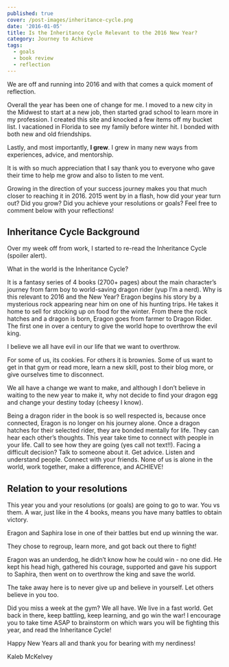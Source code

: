 ```yaml
---
published: true
cover: /post-images/inheritance-cycle.png
date: '2016-01-05'
title: Is the Inheritance Cycle Relevant to the 2016 New Year?
category: Journey to Achieve
tags:
  - goals
  - book review
  - reflection
---
```

We are off and running into 2016 and with that comes a quick moment of reflection.

Overall the year has been one of change for me. I moved to a new city in the Midwest to start at a new job, then started grad school to learn more in my profession. I created this site and knocked a few items off my bucket list. I vacationed in Florida to see my family before winter hit. I bonded with both new and old friendships.

Lastly, and most importantly, __I grew__. I grew in many new ways from experiences, advice, and mentorship.

It is with so much appreciation that I say thank you to everyone who gave their time to help me grow and also to listen to me vent.

Growing in the direction of your success journey makes you that much closer to reaching it in 2016. 2015 went by in a flash, how did your year turn out? Did you grow? Did you achieve your resolutions or goals? Feel free to comment below with your reflections!

## Inheritance Cycle Background

Over my week off from work, I started to re-read the Inheritance Cycle (spoiler alert).

What in the world is the Inheritance Cycle?

It is a fantasy series of 4 books (2700+ pages) about the main character’s journey from farm boy to world-saving dragon rider (yup I’m a nerd). Why is this relevant to 2016 and the New Year? Eragon begins his story by a mysterious rock appearing near him on one of his hunting trips. He takes it home to sell for stocking up on food for the winter. From there the rock hatches and a dragon is born, Eragon goes from farmer to Dragon Rider. The first one in over a century to give the world hope to overthrow the evil king.

I believe we all have evil in our life that we want to overthrow.

For some of us, its cookies. For others it is brownies. Some of us want to get in that gym or read more, learn a new skill, post to their blog more, or give ourselves time to disconnect.

We all have a change we want to make, and although I don’t believe in waiting to the new year to make it, why not decide to find your dragon egg and change your destiny today (cheesy I know).

Being a dragon rider in the book is so well respected is, because once connected, Eragon is no longer on his journey alone. Once a dragon hatches for their selected rider, they are bonded mentally for life. They can hear each other’s thoughts. This year take time to connect with people in your life. Call to see how they are going (yes call not text!!). Facing a difficult decision? Talk to someone about it. Get advice. Listen and understand people. Connect with your friends. None of us is alone in the world, work together, make a difference, and ACHIEVE!

## Relation to your resolutions

This year you and your resolutions (or goals) are going to go to war. You vs them. A war, just like in the 4 books, means you have many battles to obtain victory.

Eragon and Saphira lose in one of their battles but end up winning the war.

They chose to regroup, learn more, and got back out there to fight!

Eragon was an underdog, he didn’t know how he could win - no one did. He kept his head high, gathered his courage, supported and gave his support to Saphira, then went on to overthrow the king and save the world.

The take away here is to never give up and believe in yourself. Let others believe in you too.

Did you miss a week at the gym? We all have. We live in a fast world. Get back in there, keep battling, keep learning, and go win the war! I encourage you to take time ASAP to brainstorm on which wars you will be fighting this year, and read the Inheritance Cycle!

Happy New Years all and thank you for bearing with my nerdiness!

Kaleb McKelvey
